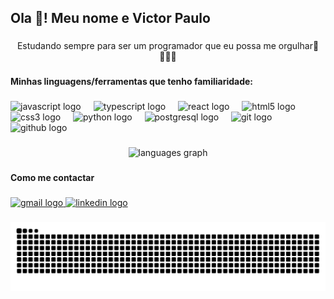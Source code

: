 <h2 align="left">Ola 👋! Meu nome e Victor Paulo</h2>

###

<p align="center">Estudando sempre para ser um programador que eu possa me orgulhar🤖🧑🏽‍💻</p>

###



###

<h4 align="left">Minhas linguagens/ferramentas que tenho familiaridade:</h4>

###

<div align="left">
  <img src="https://cdn.jsdelivr.net/gh/devicons/devicon/icons/javascript/javascript-original.svg" height="30" alt="javascript logo"  />
  <img width="12" />
  <img src="https://cdn.jsdelivr.net/gh/devicons/devicon/icons/typescript/typescript-original.svg" height="30" alt="typescript logo"  />
  <img width="12" />
  <img src="https://cdn.jsdelivr.net/gh/devicons/devicon/icons/react/react-original.svg" height="30" alt="react logo"  />
  <img width="12" />
  <img src="https://cdn.jsdelivr.net/gh/devicons/devicon/icons/html5/html5-original.svg" height="30" alt="html5 logo"  />
  <img width="12" />
  <img src="https://cdn.jsdelivr.net/gh/devicons/devicon/icons/css3/css3-original.svg" height="30" alt="css3 logo"  />
  <img width="12" />
  <img src="https://cdn.jsdelivr.net/gh/devicons/devicon/icons/python/python-original.svg" height="30" alt="python logo"  />
  <img width="12" />
  <img src="https://cdn.jsdelivr.net/gh/devicons/devicon/icons/postgresql/postgresql-original.svg" height="30" alt="postgresql logo"  />
  <img width="12" />
  <img src="https://cdn.jsdelivr.net/gh/devicons/devicon/icons/git/git-original.svg" height="30" alt="git logo"  />
  <img width="12" />
  <img src="https://cdn.jsdelivr.net/gh/devicons/devicon/icons/github/github-original.svg" height="30" alt="github logo"  />
</div>

###

<div align="center">
  <img src="https://github-readme-stats.vercel.app/api/top-langs?username=MvcVictor&locale=pt-br&hide_title=false&layout=compact&card_width=320&langs_count=3&theme=vue-dark&hide_border=true&order=2" height="250" alt="languages graph"  />
</div>

###

<h4 align="left">Como me contactar</h4>

###

<div align="left">
<a href="https://mail.google.com/mail/?view=cm&fs=1&to=Mvcvictorestudos@gmail.com" target="_blank" rel="noopener noreferrer">
  <img src="https://img.shields.io/badge/Gmail-D14836?logo=gmail&logoColor=white&style=for-the-badge" height="35" alt="gmail logo" />
</a>
  <a href="https://www.linkedin.com/in/victor-paulo-da-silva-473136344" target="_blank" rel="noopener noreferrer">
  <img src="https://img.shields.io/badge/LinkedIn-0077B5?logo=linkedin&logoColor=white&style=for-the-badge" height="35" alt="linkedin logo" />
</a>
</div>

###

![github contribution grid snake animation](https://raw.githubusercontent.com/0-don/0-don/output/github-contribution-grid-snake-dark.svg)

###
